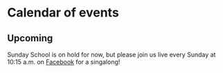 # Calendar of events

Upcoming
------

Sunday School is on hold for now, but please join us live every Sunday at 10:15 a.m. on [Facebook](https://7ms.us/7ms-407-four-fun-stay-at-home-security-projects/) for a singalong!

